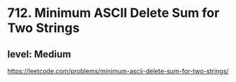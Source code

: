 # 712. Minimum ASCII Delete Sum for Two Strings
## level: Medium

https://leetcode.com/problems/minimum-ascii-delete-sum-for-two-strings/

